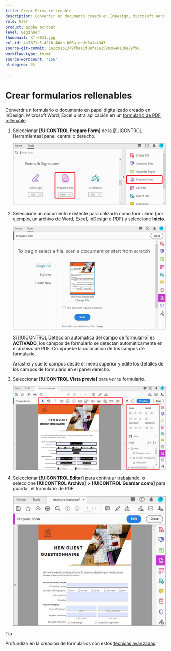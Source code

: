 ```yaml
---
title: Crear Forms rellenable
description: Convertir un documento creado en InDesign, Microsoft Word o Excel en un formulario de PDF que se puede rellenar
role: User
product: adobe acrobat
level: Beginner
thumbnail: KT-6831.jpg
exl-id: 4a1671c5-427b-4ddb-b66a-ecde6a1a4943
source-git-commit: 1a2c91b1379fbaa1f8efa5e159bc64a13be29f96
workflow-type: tm+mt
source-wordcount: '156'
ht-degree: 3%

---
```


# Crear formularios rellenables

Convertir un formulario o documento en papel digitalizado creado en InDesign, Microsoft Word, Excel u otra aplicación en un [formulario de PDF rellenable](https://www.adobe.com/es/acrobat/online/sign-pdf.html).

1. Seleccionar **[!UICONTROL Prepare Form]** de la [!UICONTROL Herramientas] panel central o derecho.

   ![Paso 1 del formulario](../assets/Form_1.png)

1. Seleccione un documento existente para utilizarlo como formulario (por ejemplo, un archivo de Word, Excel, InDesign o PDF) y seleccione **Inicio**.

   ![Paso 2 del formulario](../assets/Form_2.png)

   Si [!UICONTROL Detección automática del campo de formulario] es **ACTIVADO**, los campos de formulario se detectan automáticamente en el archivo de PDF. Compruebe la colocación de los campos de formulario.

   Arrastre y suelte campos desde el menú superior y edite los detalles de los campos de formulario en el panel derecho.

1. Seleccionar **[!UICONTROL Vista previa]** para ver tu formulario.

   ![Paso 3 del formulario](../assets/Form_3.png)

1. Seleccionar **[!UICONTROL Editar]** para continuar trabajando, o seleccione **[!UICONTROL Archivo]** **>** **[!UICONTROL Guardar como]** para guardar el formulario de PDF.

   ![Paso 4 del formulario](../assets/Form_4.png)

>[!TIP]
>
>Profundiza en la creación de formularios con estos [técnicas avanzadas](../advanced-tasks/advancedforms.md).